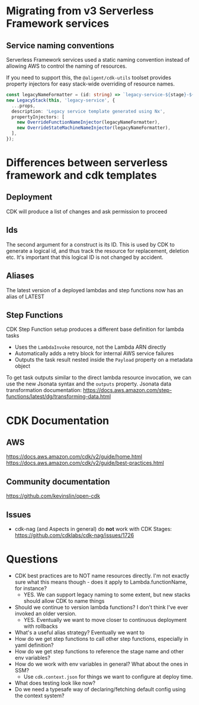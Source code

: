 # Migrating from v3 Serverless Framework services

## Service naming conventions

Serverless Framework services used a static naming convention instead of allowing AWS to control the naming of resources.

If you need to support this, the `@aligent/cdk-utils` toolset provides property injectors for easy stack-wide overriding of resource names.

```typescript
const legacyNameFormatter = (id: string) => `legacy-service-${stage}-${id}`;
new LegacyStack(this, 'legacy-service', {
  ...props,
  description: 'Legacy service template generated using Nx',
  propertyInjectors: [
    new OverrideFunctionNameInjector(legacyNameFormatter),
    new OverrideStateMachineNameInjector(legacyNameFormatter),
  ],
});
```

# Differences between serverless framework and cdk templates

## Deployment

CDK will produce a list of changes and ask permission to proceed

## Ids

The second argument for a construct is its ID. This is used by CDK to generate a logical id, and thus track the resource for replacement, deletion etc. It's important that this logical ID is not changed by accident.

## Aliases

The latest version of a deployed lambdas and step functions now has an alias of LATEST

## Step Functions

CDK Step Function setup produces a different base definition for lambda tasks

- Uses the `LambdaInvoke` resource, not the Lambda ARN directly
- Automatically adds a retry block for internal AWS service failures
- Outputs the task result nested inside the `Payload` property on a metadata object

To get task outputs similar to the direct lambda resource invocation, we can use the new Jsonata syntax and the `outputs` property.
Jsonata data transformation documentation: https://docs.aws.amazon.com/step-functions/latest/dg/transforming-data.html

# CDK Documentation

## AWS

https://docs.aws.amazon.com/cdk/v2/guide/home.html
https://docs.aws.amazon.com/cdk/v2/guide/best-practices.html

## Community documentation

https://github.com/kevinslin/open-cdk

## Issues

- cdk-nag (and Aspects in general) do **not** work with CDK Stages: https://github.com/cdklabs/cdk-nag/issues/1726

# Questions

- CDK best practices are to NOT name resources directly. I'm not exactly sure what this means though - does it apply to Lambda.functionName, for instance?
  - YES. We can support legacy naming to some extent, but new stacks should allow CDK to name things
- Should we continue to version lambda functions? I don't think I've ever invoked an older version.
  - YES. Eventually we want to move closer to continuous deployment with rollbacks
- What's a useful alias strategy? Eventually we want to
- How do we get step functions to call other step functions, especially in yaml definition?
- How do we get step functions to reference the stage name and other env variables?
- How do we work with env variables in general? What about the ones in SSM?
  - Use `cdk.context.json` for things we want to configure at deploy time.
- What does testing look like now?
- Do we need a typesafe way of declaring/fetching default config using the context system?

```

```
